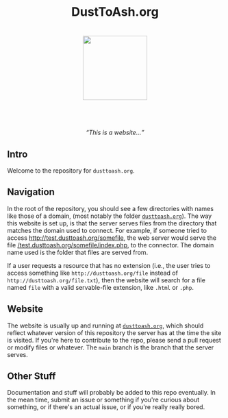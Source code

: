 <h1 align="center">DustToAsh.org</h1>
<h1 align="center"><img width="150px" height="150px" src="/dusttoash.org/favicon.ico"></img></h1>
<br><br>

<p align="center"><i><q>This is a website...</q></i></p>

## Intro
Welcome to the repository for `dusttoash.org`.

## Navigation
In the root of the repository, you should see a few directories with names like those of a domain, (most notably the folder [`dusttoash.org`](/dusttoash.org)). The way this website is set up, is that the server serves files from the directory that matches the domain used to connect. For example, if someone tried to access http://test.dusttoash.org/somefile, the web server would serve the file [/test.dusttoash.org/somefile/index.php](/test.dusttoash.org/somefile/index.php), to the connector. The domain name used is the folder that files are served from.

If a user requests a resource that has no extension (i.e., the user tries to access something like `http://dusttoash.org/file` instead of `http://dusttoash.org/file.txt`), then the website will search for a file named `file` with a valid servable-file extension, like `.html` or `.php`.

## Website
The website is usually up and running at [`dusttoash.org`](http://dusttoash.org), which should reflect whatever version of this repository the server has at the time the site is visited. If you're here to contribute to the repo, please send a pull request or modify files or whatever. The `main` branch is the branch that the server serves.

## Other Stuff
Documentation and stuff will probably be added to this repo eventually. In the mean time, submit an issue or something if you're curious about something, or if there's an actual issue, or if you're really really bored.
